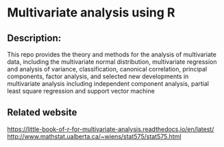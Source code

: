 # Multivariate analysis using R
 
## Description:
 This repo provides the theory and methods for the analysis of multivariate data, including the multivariate normal distribution, multivariate regression and analysis of variance, classification, canonical correlation, principal components, factor analysis, and selected new developments in multivariate analysis including independent component analysis, partial least square regression and support vector machine
 
## Related website
https://little-book-of-r-for-multivariate-analysis.readthedocs.io/en/latest/
http://www.mathstat.ualberta.ca/~wiens/stat575/stat575.html
